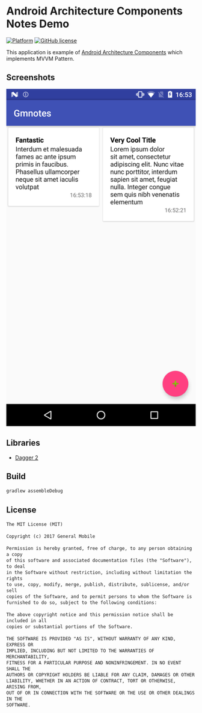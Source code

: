 # Android Architecture Components Notes Demo

[![Platform](https://img.shields.io/badge/platform-Android-green.svg)](http://developer.android.com/index.html)
[![GitHub license](https://img.shields.io/badge/license-MIT-blue.svg)](https://raw.githubusercontent.com/general-mobile/kotlin-architecture-components-notes-demo/master/LICENSE)


This application is example of [Android Architecture Components](https://developer.android.com/topic/libraries/architecture/index.html) which implements MVVM Pattern.

## Screenshots
![AppScreenshot](art/screenshot.png)


## Libraries
- [Dagger 2](http://google.github.io/dagger/)

## Build
``` bash
gradlew assembleDebug
```

## License

    The MIT License (MIT)

    Copyright (c) 2017 General Mobile

    Permission is hereby granted, free of charge, to any person obtaining a copy
    of this software and associated documentation files (the "Software"), to deal
    in the Software without restriction, including without limitation the rights
    to use, copy, modify, merge, publish, distribute, sublicense, and/or sell
    copies of the Software, and to permit persons to whom the Software is
    furnished to do so, subject to the following conditions:

    The above copyright notice and this permission notice shall be included in all
    copies or substantial portions of the Software.

    THE SOFTWARE IS PROVIDED "AS IS", WITHOUT WARRANTY OF ANY KIND, EXPRESS OR
    IMPLIED, INCLUDING BUT NOT LIMITED TO THE WARRANTIES OF MERCHANTABILITY,
    FITNESS FOR A PARTICULAR PURPOSE AND NONINFRINGEMENT. IN NO EVENT SHALL THE
    AUTHORS OR COPYRIGHT HOLDERS BE LIABLE FOR ANY CLAIM, DAMAGES OR OTHER
    LIABILITY, WHETHER IN AN ACTION OF CONTRACT, TORT OR OTHERWISE, ARISING FROM,
    OUT OF OR IN CONNECTION WITH THE SOFTWARE OR THE USE OR OTHER DEALINGS IN THE
    SOFTWARE.